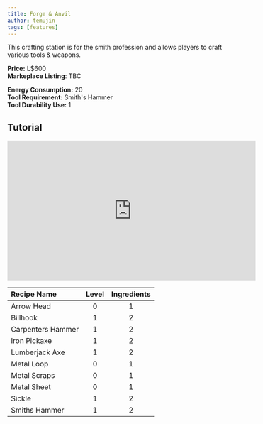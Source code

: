 ```yaml
---
title: Forge & Anvil
author: temujin
tags: [features]
---
```

This crafting station is for the smith profession and allows players to craft various tools & weapons.

**Price:** L$600<br>
**Markeplace Listing**: TBC<br>

**Energy Consumption:** 20<br>
**Tool Requirement:** Smith's Hammer<br>
**Tool Durability Use:** 1

## Tutorial
<iframe width="560" height="315" src="https://www.youtube.com/embed/2fX3t0YLsb4" frameborder="0" allow="accelerometer; autoplay; encrypted-media; gyroscope; picture-in-picture" allowfullscreen></iframe>

| Recipe Name       | Level | Ingredients |
|:------------------|:-----:|:-----------:|
| Arrow Head        |   0   |     1       |
| Billhook          |   1   |     2       |
| Carpenters Hammer |   1   |     2       |
| Iron Pickaxe      |   1   |     2       |
| Lumberjack Axe    |   1   |     2       |
| Metal Loop        |   0   |     1       |
| Metal Scraps      |   0   |     1       |
| Metal Sheet       |   0   |     1       |
| Sickle            |   1   |     2       |
| Smiths Hammer     |   1   |     2       |
